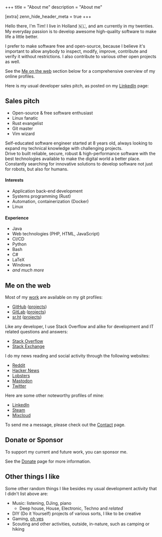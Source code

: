 +++
title = "About me"
description = "About me"

[extra]
zenn_hide_header_meta = true
+++

Hello there, I'm Tim!
I live in Holland 🇳🇱, and am currently in my twenties.
My everyday passion is to develop awesome high-quality software to make life
a little better.

I prefer to make software free and open-source, because I believe it's
important to allow anybody to inspect, modify, improve, contribute and verify
it without restrictions. I also contribute to various other open projects as
well.

See the [Me on the web](@/about.md#me-on-the-web) section below for a
comprehensive overview of my online profiles.

Here is my usual developer sales pitch, as posted on my [LinkedIn][linkedin]
page:

## Sales pitch
- Open-source & free software enthusiast
- Linux fanatic
- Rust evangelist
- Git master
- Vim wizard

Self-educated software engineer started at 8 years old, always looking to expand
my technical knowledge with challenging projects.  
Drive to built reliable, secure, robust & high-performance software with the
best technologies available to make the digital world a better place. Constantly
searching for innovative solutions to develop software not just for robots, but
also for humans.

#### Interests
- Application back-end development
- Systems programming (Rust)
- Automation, containerization (Docker)
- Linux

#### Experience
- Java
- Web technologies (PHP, HTML, JavaScript)
- CI/CD
- Python
- Bash
- C#
- LaTeX
- Windows
- _and much more_

## Me on the web
Most of my [work](@/projects.md) are available on my git profiles:

- [GitHub][github] <span class="muted">([projects](https://github.com/timvisee?tab=repositories))</span>
- [GitLab][gitlab] <span class="muted">([projects](https://gitlab.com/users/timvisee/projects))</span>
- [sr.ht][sr.ht] <span class="muted">([projects](https://git.sr.ht/~timvisee))</span>

Like any developer, I use Stack Overflow and alike for development and IT related
questions and answers:

- [Stack Overflow][stackoverflow]
- [Stack Exchange][stackexchange]

I do my news reading and social activity through the following websites:

- [Reddit][reddit]
- [Hacker News][hackernews]
- [Lobsters][lobsters]
- [Mastodon][mastodon]
- [Twitter][twitter]

Here are some other noteworthy profiles of mine:

- [LinkedIn][linkedin]
- [Steam][steam]
- [Mixcloud][mixcloud]

To send me a message, please check out the [Contact](@/contact.md) page.

## Donate or Sponsor
To support my current and future work, you can sponsor me.

See the [Donate](@/donate.md) page for more information.

## Other things I like
Some other random things I like besides my usual development activity that I
didn't list above are:

- Music: listening, DJing, piano
  - Deep house, House, Electronic, Techno and _related_
- DIY (Do it Yourself) projects of various sorts, I like to be creative
- Gaming, [oh yes][steam-games]
- Scouting and other activities, outside, in-nature, such as camping or hiking

[github]: https://github.com/timvisee
[gitlab]: https://gitlab.com/timvisee
[hackernews]: https://news.ycombinator.com/user?id=timvisee
[linkedin]: https://linkedin.com/in/timvisee
[lobsters]: https://lobste.rs/u/timvisee/
[mastodon]: https://mastodon.social/@timvisee
[mixcloud]: https://www.mixcloud.com/timvisee/
[reddit]: https://reddit.com/u/timvisee
[sr.ht]: https://sr.ht/~timvisee
[stackexchange]: https://stackexchange.com/users/980236?tab=accounts
[stackoverflow]: https://stackoverflow.com/users/1000145
[steam-games]: https://steamcommunity.com/id/timvisee/games/?tab=all
[steam]: https://steamcommunity.com/id/timvisee
[twitter]: https://twitter.com/likecaffeinated
